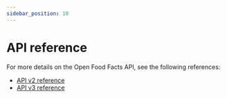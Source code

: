 ```yaml
---
sidebar_position: 10
---
```


# API reference

For more details on the Open Food Facts API, see the following references:

- [API v2 reference](/docs/category/api-v2)
- [API v3 reference](/docs/category/api-v3)
